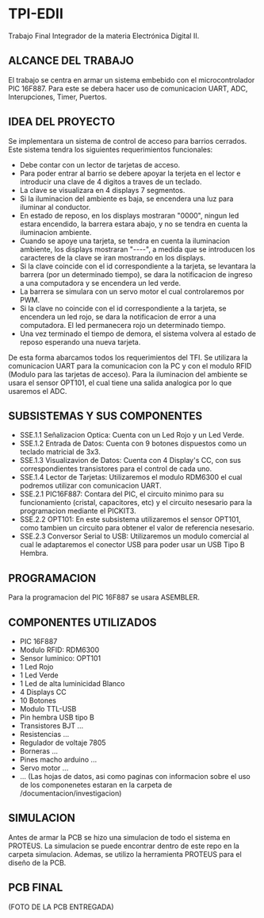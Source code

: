# TPI-EDII
Trabajo Final Integrador de la materia Electrónica Digital II. 

## ALCANCE DEL TRABAJO
El trabajo se centra en armar un sistema embebido con el microcontrolador PIC 16F887. 
Para este se debera hacer uso de comunicacion UART, ADC, Interupciones, Timer, Puertos.

## IDEA DEL PROYECTO
Se implementara un sistema de control de acceso para barrios cerrados. Este sistema tendra los siguientes requerimientos funcionales:
- Debe contar con un lector de tarjetas de acceso.
- Para poder entrar al barrio se debere apoyar la terjeta en el lector e introducir una clave de 4 digitos a traves de un teclado.
- La clave se visualizara en 4 displays 7 segmentos.
- Si la iluminacion del ambiente es baja, se encendera una luz para iluminar al conductor.
- En estado de reposo, en los displays mostraran "0000", ningun led estara encendido, la barrera estara abajo, y no se tendra en cuenta la iluminacion ambiente.
- Cuando se apoye una tarjeta, se tendra en cuenta la iluminacion ambiente, los displays mostraran "----", a medida que se introducen los caracteres de la clave se iran mostrando en los displays.
- Si la clave coincide con el id correspondiente a la tarjeta, se levantara la barrera (por un determinado tiempo), se dara la notificacion de ingreso a una computadora y se encendera un led verde.
- La barrera se simulara con un servo motor el cual controlaremos por PWM.
- Si la clave no coincide con el id correspondiente a la tarjeta, se encendera un led rojo, se dara la notificacion de error a una computadora. El led permanecera rojo un determinado tiempo.
- Una vez terminado el tiempo de demora, el sistema volvera al estado de reposo esperando una nueva tarjeta.

De esta forma abarcamos todos los requerimientos del TFI. Se utilizara la comunicacion UART para la comunicacion con la PC y con el modulo RFID (Modulo para las tarjetas de acceso). Para la iluminacion del ambiente se usara el sensor OPT101, el cual tiene una salida analogica por lo que usaremos el ADC.

## SUBSISTEMAS Y SUS COMPONENTES
- SSE.1.1 Señalizacion Optica: Cuenta con un Led Rojo y un Led Verde.
- SSE.1.2 Entrada de Datos: Cuenta con 9 botones dispuestos como un teclado matricial de 3x3.
- SSE.1.3 Visualizavion de Datos: Cuenta con 4 Display's CC, con sus correspondientes transistores para el control de cada uno.
- SSE.1.4 Lector de Tarjetas: Utilizaremos el modulo RDM6300 el cual podremos utilizar con comunicacion UART.
- SSE.2.1 PIC16F887: Contara del PIC, el circuito minimo para su funcionamiento (cristal, capacitores, etc) y el circuito nesesario para la programacion mediante el PICKIT3.
- SSE.2.2 OPT101: En este subsistema utilizaremos el sensor OPT101, como tambien un circuito para obtener el valor de referencia nesesario.
- SSE.2.3 Conversor Serial to USB: Utilizaremos un modulo comercial al cual le adaptaremos el conector USB para poder usar un USB Tipo B Hembra.

## PROGRAMACION
Para la programacion del PIC 16F887 se usara ASEMBLER.

## COMPONENTES UTILIZADOS
- PIC 16F887
- Modulo RFID: RDM6300
- Sensor luminico: OPT101
- 1 Led Rojo
- 1 Led Verde
- 1 Led de alta luminicidad Blanco
- 4 Displays CC
- 10 Botones
- Modulo TTL-USB
- Pin hembra USB tipo B
- Transistores BJT ...
- Resistencias ...
- Regulador de voltaje 7805
- Borneras ...
- Pines macho arduino ...
- Servo motor ...
- ...
(Las hojas de datos, asi como paginas con informacion sobre el uso de los componenetes estaran en la carpeta de /documentacion/investigacion)

## SIMULACION
Antes de armar la PCB se hizo una simulacion de todo el sistema en PROTEUS. La simulacion se puede encontrar dentro de este repo en la carpeta simulacion. Ademas, se utilizo la herramienta PROTEUS para el diseño de la PCB.

## PCB FINAL
(FOTO DE LA PCB ENTREGADA)
